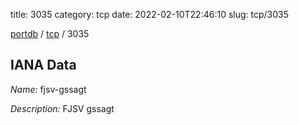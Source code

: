 title: 3035
category: tcp
date: 2022-02-10T22:46:10
slug: tcp/3035

[portdb](/) / [tcp](/category/tcp.html) / 3035


## IANA Data

_Name:_ fjsv-gssagt

_Description:_ FJSV gssagt

